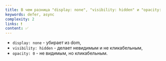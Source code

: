```yaml
---
title: В чем разница "display: none", "visibility: hidden" и "opacity: 0"?
keywords: defer, async
complexity: 2
links: ❗
content: ✅
---
```


- `display: none` - убирает из dom, 
- `visibility: hidden` - делает невидимым и не кликабельным, 
- `opacity: 0` - не видимым, но кликабельным.